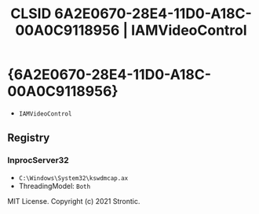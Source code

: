 ﻿---
title: "CLSID 6A2E0670-28E4-11D0-A18C-00A0C9118956 | IAMVideoControl"
excerpt: What is COM-Object CLSID 6A2E0670-28E4-11D0-A18C-00A0C9118956?
---

# {6A2E0670-28E4-11D0-A18C-00A0C9118956}

* `IAMVideoControl`

## Registry


### InprocServer32

* `C:\Windows\System32\kswdmcap.ax`
* ThreadingModel: `Both`

MIT License. Copyright (c) 2021 Strontic.



